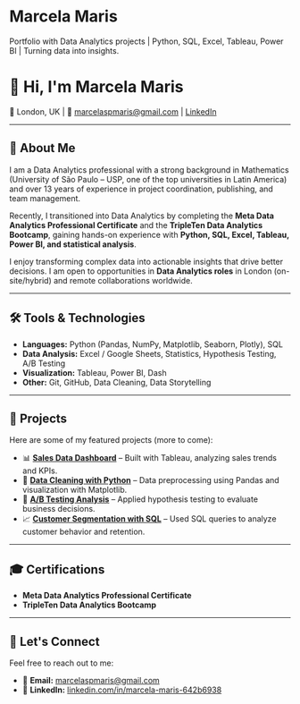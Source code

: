 # Marcela Maris
Portfolio with Data Analytics projects | Python, SQL, Excel, Tableau, Power BI | Turning data into insights.
# 👋 Hi, I'm Marcela Maris  

📍 London, UK | 📧 marcelaspmaris@gmail.com | [LinkedIn](https://www.linkedin.com/in/marcela-maris-642b6938/)  

---

## 🚀 About Me  
I am a Data Analytics professional with a strong background in Mathematics (University of São Paulo – USP, one of the top universities in Latin America) and over 13 years of experience in project coordination, publishing, and team management.  

Recently, I transitioned into Data Analytics by completing the **Meta Data Analytics Professional Certificate** and the **TripleTen Data Analytics Bootcamp**, gaining hands-on experience with **Python, SQL, Excel, Tableau, Power BI, and statistical analysis**.  

I enjoy transforming complex data into actionable insights that drive better decisions. I am open to opportunities in **Data Analytics roles** in London (on-site/hybrid) and remote collaborations worldwide.  

---

## 🛠️ Tools & Technologies  
- **Languages:** Python (Pandas, NumPy, Matplotlib, Seaborn, Plotly), SQL  
- **Data Analysis:** Excel / Google Sheets, Statistics, Hypothesis Testing, A/B Testing  
- **Visualization:** Tableau, Power BI, Dash  
- **Other:** Git, GitHub, Data Cleaning, Data Storytelling  

---

## 📂 Projects  
Here are some of my featured projects (more to come):  

- 📊 **[Sales Data Dashboard](#)** – Built with Tableau, analyzing sales trends and KPIs.  
- 🐍 **[Data Cleaning with Python](#)** – Data preprocessing using Pandas and visualization with Matplotlib.  
- 🧪 **[A/B Testing Analysis](#)** – Applied hypothesis testing to evaluate business decisions.  
- 📈 **[Customer Segmentation with SQL](#)** – Used SQL queries to analyze customer behavior and retention.  

---

## 🎓 Certifications  
- **Meta Data Analytics Professional Certificate** 
- **TripleTen Data Analytics Bootcamp**  

---

## 💬 Let's Connect  
Feel free to reach out to me:  

- 📧 **Email:** marcelaspmaris@gmail.com  
- 💼 **LinkedIn:** [linkedin.com/in/marcela-maris-642b6938](https://www.linkedin.com/in/marcela-maris-642b6938/)  


